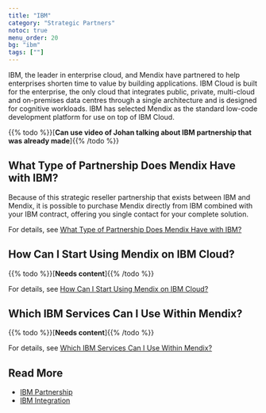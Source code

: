 ```yaml
---
title: "IBM"
category: "Strategic Partners"
notoc: true
menu_order: 20
bg: "ibm"
tags: [""]
---
```


IBM, the leader in enterprise cloud, and Mendix have partnered to help enterprises shorten time to value by building applications. IBM Cloud is built for the enterprise, the only cloud that integrates public, private, multi-cloud and on-premises data centres through a single architecture and is designed for cognitive workloads. IBM has selected Mendix as the standard low-code development platform for use on top of IBM Cloud.  

{{% todo %}}[**Can use video of Johan talking about IBM partnership that was already made**]{{% /todo %}}

## What Type of Partnership Does Mendix Have with IBM?

Because of this strategic reseller partnership that exists between IBM and Mendix, it is possible to purchase Mendix directly from IBM combined with your IBM contract, offering you single contact for your complete solution.

For details, see [What Type of Partnership Does Mendix Have with IBM?](ibm-overview#ibm-partnership-type)

## How Can I Start Using Mendix on IBM Cloud?

{{% todo %}}[**Needs content**]{{% /todo %}}

For details, see [How Can I Start Using Mendix on IBM Cloud?](ibm-integration#start-ibm)

## Which IBM Services Can I Use Within Mendix?

{{% todo %}}[**Needs content**]{{% /todo %}}

For details, see [Which IBM Services Can I Use Within Mendix?](ibm-integration#ibm-services)

## Read More

* [IBM Partnership](ibm-overview)
* [IBM Integration](ibm-integration)
